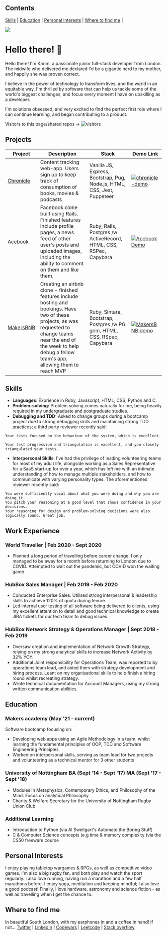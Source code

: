 ## Contents
[Skills](#skills) | [Education](#education) | [Personal Interests](#personal-interests) | [Where to find me](#where-to-find-me) | 

<img src = "https://github-readme-stats.vercel.app/api?username=karimabuseer&&show_icons=true&title_colo[%E2%80%A6]f&icon_color=bb2acf&text_color=daf7dc&bg_color=151515">

# Hello there! 👋
Hello there! I'm Karim, a passionate junior full-stack developer from London. The midwife who delivered me declared I'd be a gigantic nerd to my mother, and happily she was proven correct. 

I believe in the power of technology to transform lives, and the world in an equitable way. I'm thrilled by software that can help us tackle some of the world's biggest challenges, and focus every moment I have on upskilling as a developer. 

I'm solutions obsessed, and very excited to find the perfect first role where I can continue learning, and began contributing to a product. 

Visitors to this page/shared repos -> ![visitors](https://visitor-badge.glitch.me/badge?page_id=78814665)

## Projects
Project | Description | Stack | Demo Link
--- | --- | --- | ---
[Chronicle](https://github.com/karimabuseer/chronicle-content-tracker) | Content tracking web-app. Users sign up to keep track of consumption of books, movies & podcasts| Vanilla JS, Express, Bootstrap, Pug, Node.js, HTML, CSS, Jest, Puppeteer | [![chronicle-demo](https://cloud.githubusercontent.com/assets/12953472/18688266/701982fc-7f7b-11e6-8971-5f1e03f554b7.png)](https://chronicle-content-tracker.herokuapp.com/)
[Acebook](https://github.com/karimabuseer/acebook-danger-noodles) | Facebook clone built using Rails. Finished features include profile pages, a news feed of other user's posts and uploaded images, including the ability to comment on them and like them.  | Ruby, Rails,  Postgres /w ActiveRecord, HTML, CSS, RSPec, Capybara | [![Acebook Demo](https://cloud.githubusercontent.com/assets/12953472/18688443/6021e65e-7f7c-11e6-9479-6ad58e3ab834.png)](https://youtu.be/zEa87y5ELqA)
[MakersBNB](https://github.com/karimabuseer/makersbnb) | Creating an airbnb clone - finished features include hosting and bookings. Have two of these projects, as was requested to change teams near the end of the week to help debug a fellow team's app, allowing them to reach MVP| Ruby, Sintara, Bootstrap, Postgres /w PG gem, HTML, CSS, RSpec, Capybara | [![MakersBNB demo](https://cloud.githubusercontent.com/assets/12953472/18688443/6021e65e-7f7c-11e6-9479-6ad58e3ab834.png)](https://youtu.be/zSTIXx-denQ)

## Skills
- **Languages**: Exprience in Ruby, Javascript, HTML, CSS, Python and C.
- **Problem-solving:** Problem solving comes naturally for me, being heavily required in my undergraduate and postgraduate studies.
- **Debugging and TDD:** Asked to change groups during a bootcamp project due to strong debugging skills and maintaining strong TDD practices; a third party reviewer recently said:
```
Your tests focused on the behaviour of the system, which is excellent.

Your test progression and triangulation is excellent, and you closely triangulated your tests.
```
- **Interpersonal Skills**: I've had the privilege of leading volunteering teams for most of my adult life, alongside working as a Sales Representative for a SaaS start-up for over a year, which has left me with an intimate understanding of how to manage multiple stakeholders, and how to communicate with varying personality types. The aforementioned reviewer recently said: 
```
You were sufficiently vocal about what you were doing and why you are doing it. 
You pitch your reasoning at a good level that shows confidence in your decisions. 
Your reasoning for design and problem-solving decisions were also logically sound. Great job.
```
## Work Experience
### World Traveller | Feb 2020 - Sept 2020
- Planned a long period of travelling before career change. I only managed to be away for a month before returning to London due to COVID. Attempted to wait out the pandemic, but COVID won the waiting game

### HubBox Sales Manager | Feb 2019 - Feb 2020
- Conducted Enterprise Sales. Utilised strong interpersonal & leadership skills to achieve 120% of quota during tenure
- Led internal user testing of all software being delivered to clients, using my excellent attention to detail and good technical knowledge to create JIRA tickets for our tech team to debug issues
### HubBox Network Strategy & Operations Manager | Sept 2018 - Feb 2019
- Oversaw creation and implementation of Network Growth Strategy, relying on my strong analytical skills to increase Network Activity by 32% YOY.
- Additional Joint responsibility for Operations Team; was reported to by operations team lead, and aided them with strategy development and hiring process. Leant on my organisational skills to help finish a hiring round whilst recreating strategy.
- Wrote technical documentation for Account Managers, using my strong written communication abilities.

## Education
### Makers academy (May '21 - current)
Software bootcamp focusing on:
- Developing web apps using an Agile Methodology in a team, whilst learning the fundamental principles of OOP, TDD and Software Engineering Principles
- Worked on interpersonal skills, serving as team lead for two projects and volunteering as a technical mentor for 3 other students
### University of Nottingham BA (Sept '14 - Sept '17) MA (Sept '17 - Sept '18)
* Modules in Metaphysics, Contemporary Ethics, and Philosophy of the Mind. Focus on analytical Philosophy
* Charity & Welfare Secretary for the University of Nottingham Rugby Union Club
### Additional Learning
* Introduction to Python (via Al Sweitgart's Automate the Boring Stuff)
* C & Computer Science concepts (e.g time & memory complexity )via the CS50 freeware course

## Personal Interests
I enjoy playing tabletop wargames & RPGs, as well as competitive video games. I'm also a big rugby fan, and both play and watch the sport regularly. I also love running, having run a marathon and a few half marathons before. I enjoy yoga, meditation and keeping mindful; I also love a good podcast! Finally, I love hardware, astronomy and science fiction - as well as travelling when I get the chance to. 

## Where to find me
In beautiful South London, with my earphones in and a coffee in hand! If not...
[Twitter](https://twitter.com/KarimDoesTech) | [LinkedIn](https://www.linkedin.com/in/karim-abu-seer-1a896153/) | [Codewars](https://www.codewars.com/users/karimabuseer) | [Leetcode](https://leetcode.com/karimabuseer/) | [Stack overflow](https://stackoverflow.com/users/16329462/karim-abu-seer)
